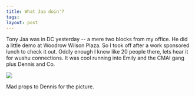 ```yaml
---
title: What Jaa doin'?
tags: 
layout: post
---
```

Tony Jaa was in DC yesterday -- a mere two blocks from my office.  He did a little demo at Woodrow Wilson Plaza.  So I took off after a work sponsored lunch to check it out.  Oddly enough I knew like 20 people there, lets hear it for wushu connections.  It was cool running into Emily and the CMAI gang plus Dennis and Co.





<img src="http://fuzzymonk.com/photos/wushu/image/595/DSC01268.JPG" class="picture" />

Mad props to Dennis for the picture.

